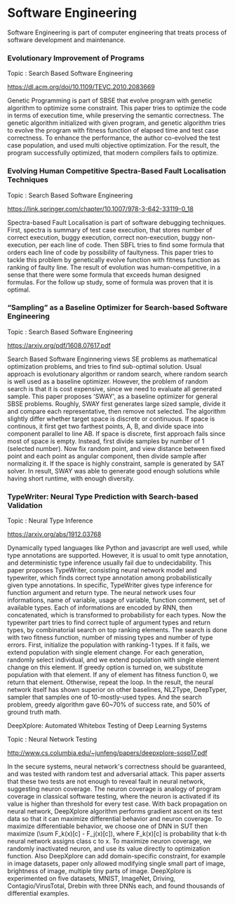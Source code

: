 # Software Engineering
Software Engineering is part of computer engineering that treats process of software development and maintenance.

### Evolutionary Improvement of Programs

Topic : Search Based Software Engineering

<https://dl.acm.org/doi/10.1109/TEVC.2010.2083669>

Genetic Programming is part of SBSE that evolve program with genetic algorithm to optimize some constraint.
This paper tries to optimize the code in terms of execution time, while preserving the semantic correctness.
The genetic algorithm initialized with given program, and genetic algorithm tries to evolve the program
with fitness function of elapsed time and test case correctness. 
To enhance the performance, the author co-evolved the test case population, and used multi objective optimization.
For the result, the program successfully optimized, that modern compilers fails to optimize.

### Evolving Human Competitive Spectra-Based Fault Localisation Techniques

Topic : Search Based Software Engineering

<https://link.springer.com/chapter/10.1007/978-3-642-33119-0_18>

Spectra-based Fault Localisation is part of software debugging techniques.
First, spectra is summary of test case execution, that stores number of correct execution, buggy execution,
correct non-execution, buggy non-execution, per each line of code.
Then SBFL tries to find some formula that orders each line of code by possibility of faultyness.
This paper tries to tackle this problem by genetically evolve function with fitness function as ranking of faulty line.
The result of evolution was human-competitive, in a sense that there were some formula that exceeds human designed formulas.
For the follow up study, some of formula was proven that it is optimal.

### “Sampling” as a Baseline Optimizer for Search-based Software Engineering

Topic : Search Based Software Engineering

<https://arxiv.org/pdf/1608.07617.pdf>

Search Based Software Enginnering views SE problems as mathematical optimization problems, and tries to find sub-optimal solution.
Usual approach is evolutionary algorithm or random search, where random search is well used as a baseline optimizer.
However, the problem of random search is that it is cost expensive, since we need to evaluate all generated sample.
This paper proposes 'SWAY', as a baseline optimizer for general SBSE problems.
Roughly, SWAY first generates large sized sample, divide it and compare each representative, then remove not selected.
The algorithm slightly differ whether target space is discrete or continuous.
If space is continous, it first get two farthest points, A, B, and divide space into component parallel to line AB.
If space is discrete, first approach fails since most of space is empty. Instead, first divide samples by number of 1 (selected number).
Now fix random point, and view distance between fixed point and each point as angular component, then divide sample after normalizing it.
If the space is highly constraint, sample is generated by SAT solver.
In result, SWAY was able to generate good enough solutions while having short runtime, with enough diversity.

### TypeWriter: Neural Type Prediction with Search-based Validation

Topic : Neural Type Inference

<https://arxiv.org/abs/1912.03768>

Dynamically typed languages like Python and javascript are well used, while type annotations are supported.
However, it is usual to omit type annotation, and deterministic type inference usually fail due to undecidability.
This paper proposes TypeWriter, consisting neural network model and typewriter, which finds correct type annotation among probabilistically given type annotations.
In specific, TypeWriter gives type inference for function argument and return type. 
The neural network uses four informations, name of variable, usage of variable, function comment, set of available types.
Each of informations are encoded by RNN, then concatenated, which is transformed to probabilisty for each types.
Now the typewriter part tries to find correct tuple of argument types and return types, by combinatorial search on top ranking elements.
The search is done with two fitness function, number of missing types and number of type errors. 
First, initialize the population with ranking-1 types. If it fails, we extend population with single element change.
For each generation, randomly select individual, and we extend population with single element change on this element.
If greedy option is turned on, we substitute population with that element. 
If any of element has fitness function 0, we return that element. Otherwise, repeat the loop.
In the result, the neural network itself has shown superior on other baselines, NL2Type, DeepTyper, sampler that samples one of 10-mostly-used types.
And the search problem, greedy algorithm gave 60~70% of success rate, and 50% of ground truth math.

DeepXplore: Automated Whitebox Testing of Deep Learning Systems

Topic : Neural Network Testing

<http://www.cs.columbia.edu/~junfeng/papers/deepxplore-sosp17.pdf>

In the secure systems, neural network's correctness should be guaranteed, and was tested with random test and adversarial attack.
This paper asserts that these two tests are not enough to reveal fault in neural network, suggesting neuron coverage.
The neuron coverage is analogy of program coverage in classical software testing, where the neuron is activated if its value is higher than threshold for every test case.
With back propagation on neural network, DeepXplore algorithm performs gradient ascent on its test data so that it can maximize differential behavior and neuron coverage.
To maximize differentiable behavior, we choose one of DNN in SUT then maximize (\sum F_k(x)\[c\] - F_j(x)\[c\]), where F_k(x)\[c\] is probability that k-th neural network assigns class c to x. 
To maximize neuron coverage, we randomly inactivated neuron, and use its value directly to optimization function.
Also DeepXplore can add domain-specific constraint, for example in image datasets, paper only allowed modifying single small part of image, brightness of image, multiple tiny parts of image.
DeepXplore is experimented on five datasets, MNIST, ImageNet, Driving, Contagio/VirusTotal, Drebin with three DNNs each, and found thousands of differential examples.
